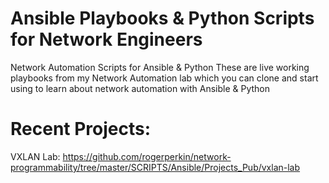 # Ansible Playbooks & Python Scripts for Network Engineers
Network Automation Scripts for Ansible &amp; Python 
These are live working playbooks from my Network Automation lab which you can clone and start using to learn about network automation with Ansible & Python 

# Recent Projects: 

VXLAN Lab:
https://github.com/rogerperkin/network-programmability/tree/master/SCRIPTS/Ansible/Projects_Pub/vxlan-lab

